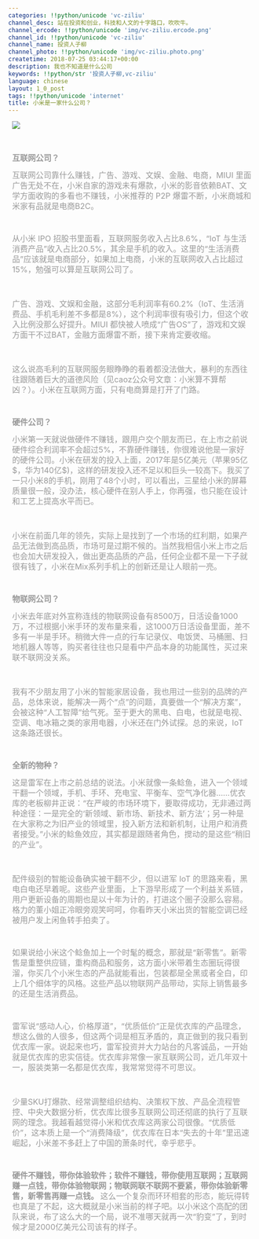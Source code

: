 ```yaml
---
categories: !!python/unicode 'vc-ziliu'
channel_desc: 站在投资和创业，科技和人文的十字路口，吹吹牛。
channel_ercode: !!python/unicode 'img/vc-ziliu.ercode.png'
channel_id: !!python/unicode 'vc-ziliu'
channel_name: 投资人子柳
channel_photo: !!python/unicode 'img/vc-ziliu.photo.png'
createtime: 2018-07-25 03:44:17+00:00
description: 我也不知道是什么公司
keywords: !!python/str '投资人子柳,vc-ziliu'
language: chinese
layout: 1_0_post
tags: !!python/unicode 'internet'
title: 小米是一家什么公司？
---
```

<div class="rich_media_content" id="js_content">
<p style="line-height: 1.5em;margin-left: 8px;margin-right: 8px;">
<img class="" data-copyright="0" data-ratio="1" data-s="300,640" data-src="" data-type="jpeg" data-w="800" src="{{ '/img/5pjrn0aic1L2S5B1ibqMg70RdicAoibMO02e7KfauNSNfQntodxzf6S37iaWLOcBwTtBZBPEI1hYtdbuTBvicSwZp3sw.jpeg' | prepend: site.img | replace: '//','/' }}" style=""/>
</p>
<p style="line-height: 1.5em;margin-left: 8px;margin-right: 8px;">
<span style="color: rgb(153, 153, 153);font-size: 16px;">
<br/>
</span>
</p>
<p style="line-height: 1.5em;margin-left: 8px;margin-right: 8px;">
<span style="color: rgb(153, 153, 153);font-size: 16px;">
<strong>
           互联网公司？
          </strong>
</span>
</p>
<p style="line-height: 1.5em;margin-left: 8px;margin-right: 8px;">
<span style="color: rgb(153, 153, 153);font-size: 16px;">
          互联网公司靠什么赚钱，广告、游戏、文娱、金融、电商，MIUI 里面广告无处不在，小米自家的游戏未有爆款，小米的影音依赖BAT、文学方面收购的多看也不赚钱，小米推荐的 P2P 爆雷不断，小米商城和米家有品就是电商B2C。
         </span>
</p>
<p class="p2">
<br/>
</p>
<p style="line-height: 1.5em;margin-left: 8px;margin-right: 8px;">
<span style="color: rgb(153, 153, 153);font-size: 16px;">
          从小米 IPO 招股书里面看，互联网服务收入占比8.6%，“IoT 与生活消费产品”收入占比20.5%，其余是手机的收入。这里的“生活消费品”应该就是电商部分，如果加上电商，小米的互联网收入占比超过15%，勉强可以算是互联网公司了。
         </span>
</p>
<p style="line-height: 1.5em;margin-left: 8px;margin-right: 8px;">
<span style="color: rgb(153, 153, 153);font-size: 16px;">
<br/>
</span>
</p>
<p style="line-height: 1.5em;margin-left: 8px;margin-right: 8px;">
<span style="color: rgb(153, 153, 153);font-size: 16px;">
          广告、游戏、文娱和金融，这部分毛利润率有60.2%（IoT、生活消费品、手机毛利差不多都是8%），这个利润率很有吸引力，但这个收入比例没那么好提升。MIUI 都快被人喷成“广告OS”了，游戏和文娱方面干不过BAT，金融方面爆雷不断，接下来肯定要收缩。
         </span>
</p>
<p style="line-height: 1.5em;margin-left: 8px;margin-right: 8px;">
<span style="color: rgb(153, 153, 153);font-size: 16px;">
<br/>
</span>
</p>
<p style="line-height: 1.5em;margin-left: 8px;margin-right: 8px;">
<span style="color: rgb(153, 153, 153);font-size: 16px;">
          这么说高毛利的互联网服务眼睁睁的看着都没法做大，暴利的东西往往跟随着巨大的道德风险（见caoz公众号文章：小米算不算帮凶？）。小米在互联网方面，只有电商算是打开了门路。
         </span>
</p>
<p class="p2">
<br/>
</p>
<p style="line-height: 1.5em;margin-left: 8px;margin-right: 8px;">
<span style="color: rgb(153, 153, 153);font-size: 16px;">
<strong>
           硬件公司？
          </strong>
</span>
</p>
<p style="line-height: 1.5em;margin-left: 8px;margin-right: 8px;">
<span style="color: rgb(153, 153, 153);font-size: 16px;">
          小米第一天就说做硬件不赚钱，跟用户交个朋友而已，在上市之前说硬件综合利润率不会超过5%，不靠硬件赚钱，你很难说他是一家好的硬件公司。小米在研发的投入上面，2017年是5亿美元（苹果95亿$，华为140亿$)，这样的研发投入还不足以和巨头一较高下。我买了一只小米8的手机，刚用了48个小时，可以看出，三星给小米的屏幕质量很一般，没办法，核心硬件在别人手上，你再强，也只能在设计和工艺上提高水平而已。
         </span>
</p>
<p style="line-height: 1.5em;margin-left: 8px;margin-right: 8px;">
<span style="color: rgb(153, 153, 153);font-size: 16px;">
<br/>
</span>
</p>
<p style="line-height: 1.5em;margin-left: 8px;margin-right: 8px;">
<span style="color: rgb(153, 153, 153);font-size: 16px;">
          小米在前面几年的领先，实际上是找到了一个市场的红利期，如果产品无法做到高品质，市场可是过期不候的。当然我相信小米上市之后也会加大研发投入，做出更高品质的产品，任何企业都不是一下子就很有钱了，小米在Mix系列手机上的创新还是让人眼前一亮。
         </span>
</p>
<p class="p2">
<br/>
</p>
<p style="line-height: 1.5em;margin-left: 8px;margin-right: 8px;">
<span style="color: rgb(153, 153, 153);font-size: 16px;">
<strong>
           物联网公司？
          </strong>
</span>
</p>
<p style="line-height: 1.5em;margin-left: 8px;margin-right: 8px;">
<span style="color: rgb(153, 153, 153);font-size: 16px;">
          小米去年底对外宣称连线的物联网设备有8500万，日活设备1000万，不过根据小米手环的发布量来看，这1000万日活设备里面，差不多有一半是手环。稍微大件一点的行车记录仪、电饭煲、马桶圈、扫地机器人等等，购买者往往也只是看中产品本身的功能属性，买过来联不联网没关系。
         </span>
</p>
<p style="line-height: 1.5em;margin-left: 8px;margin-right: 8px;">
<span style="color: rgb(153, 153, 153);font-size: 16px;">
<br/>
</span>
</p>
<p style="line-height: 1.5em;margin-left: 8px;margin-right: 8px;">
<span style="color: rgb(153, 153, 153);font-size: 16px;">
          我有不少朋友用了小米的智能家居设备，我也用过一些别的品牌的产品，总体来说，能解决一两个“点”的问题，真要做一个“解决方案”，会被这种“人工智障”给气死。至于更大的黑电、白电，也就是电视、空调、电冰箱之类的家用电器，小米还在门外试探。总的来说，IoT 这条路还很长。
         </span>
</p>
<p class="p2">
<br/>
</p>
<p style="line-height: 1.5em;margin-left: 8px;margin-right: 8px;">
<span style="color: rgb(153, 153, 153);font-size: 16px;">
<strong>
           全新的物种？
          </strong>
</span>
</p>
<p style="line-height: 1.5em;margin-left: 8px;margin-right: 8px;">
<span style="color: rgb(153, 153, 153);font-size: 16px;">
          这是雷军在上市之前总结的说法。小米就像一条鲶鱼，进入一个领域干翻一个领域，手机、手环、充电宝、平衡车、空气净化器……优衣库的老板柳井正说：“在严峻的市场环境下，要取得成功，无非通过两种途径：一是完全的‘新领域、新市场、新技术、新方法’；另一种是在大家称之为旧产业的领域里，投入新方法和新机制，让用户和消费者接受。”小米的鲶鱼效应，其实都是跟随者角色，搅动的是这些“稍旧的产业”。
         </span>
</p>
<p style="line-height: 1.5em;margin-left: 8px;margin-right: 8px;">
<span style="color: rgb(153, 153, 153);font-size: 16px;">
<br/>
</span>
</p>
<p style="line-height: 1.5em;margin-left: 8px;margin-right: 8px;">
<span style="color: rgb(153, 153, 153);font-size: 16px;">
          配件级别的智能设备确实被干翻不少，但以进军 IoT 的思路来看，黑电白电还早着呢。这些产业里面，上下游早形成了一个利益关系链，用户更新设备的周期也是以十年为计的，打进这个圈子没那么容易。格力的董小姐正冷眼旁观笑呵呵，你看昨天小米出货的智能空调已经被用户发上闲鱼转手拍卖了。
         </span>
</p>
<p class="p2">
<br/>
</p>
<p style="line-height: 1.5em;margin-left: 8px;margin-right: 8px;">
<span style="color: rgb(153, 153, 153);font-size: 16px;">
          如果说给小米这个鲶鱼加上一个时髦的概念，那就是“新零售”。新零售是重整供应链，重构商品和服务，这方面小米带着生态圈玩得很溜，你买几个小米生态的产品就能看出，包装都是全黑或者全白，印上几个细体字的风格。这些产品以物联网产品带动，实际上销售最多的还是生活消费品。
         </span>
</p>
<p class="p2">
<br/>
</p>
<p style="line-height: 1.5em;margin-left: 8px;margin-right: 8px;">
<span style="color: rgb(153, 153, 153);font-size: 16px;">
          雷军说“感动人心，价格厚道”，“优质低价”正是优衣库的产品理念，想这么做的人很多，但这两个词是相互矛盾的，真正做到的我只看到优衣库一家。说起来也巧，雷军投资并大力站台的凡客诚品，一开始就是优衣库的忠实信徒。优衣库非常像一家互联网公司，近几年双十一，服装类第一名都是优衣库，我常常觉得不可思议。
         </span>
</p>
<p style="line-height: 1.5em;margin-left: 8px;margin-right: 8px;">
<span style="color: rgb(153, 153, 153);font-size: 16px;">
<br/>
</span>
</p>
<p style="line-height: 1.5em;margin-left: 8px;margin-right: 8px;">
<span style="color: rgb(153, 153, 153);font-size: 16px;">
          少量SKU打爆款、经常调整组织结构、决策权下放、产品全流程管控、中央大数据分析，优衣库比很多互联网公司还彻底的执行了互联网的理念。我越看越觉得小米和优衣库这两家公司很像。“优质低价”，这本质上是一个“消费降级”，优衣库在日本“失去的十年”里迅速崛起，小米差不多赶上了中国的萧条时代，幸乎悲乎。
         </span>
</p>
<p class="p2">
<br/>
</p>
<p style="line-height: 1.5em;margin-left: 8px;margin-right: 8px;">
<span style="color: rgb(153, 153, 153);font-size: 16px;">
<strong>
           硬件不赚钱，带你体验软件；软件不赚钱，带你使用互联网；互联网赚一点钱，带你体验物联网；物联网联不联网不要紧，带你体验新零售，新零售再赚一点钱。
          </strong>
          这么一个复杂而环环相套的形态，能玩得转也真是了不起，这大概就是小米当前的样子吧。以小米这个高配的团队来说，布了这么大的一个局，说不准哪天就再一次“豹变”了，到时候才是2000亿美元公司该有的样子。
         </span>
</p>
<p>
<br/>
</p>
</div>